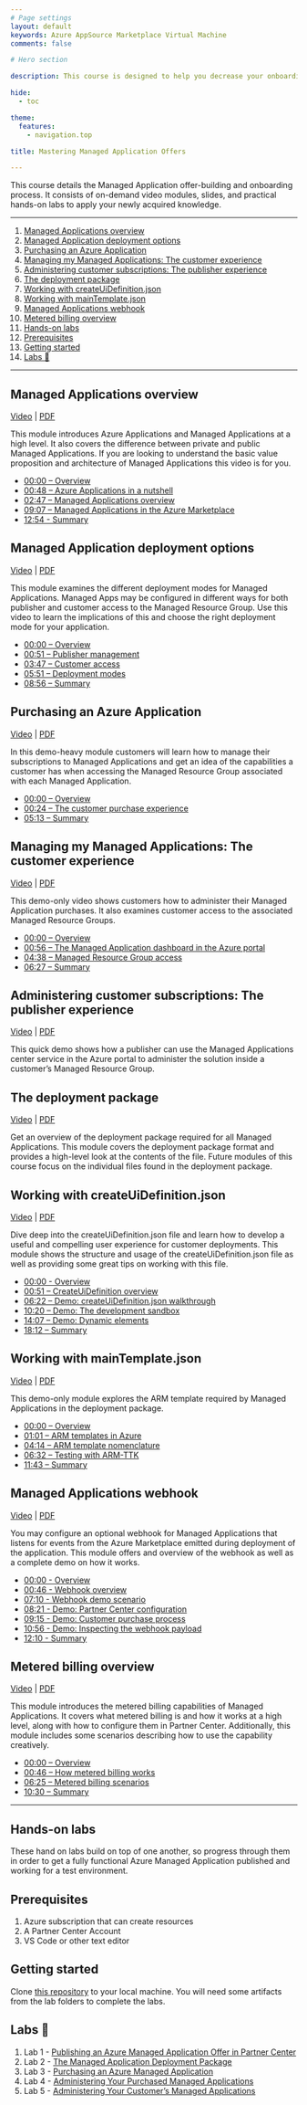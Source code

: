 ```yaml
---
# Page settings
layout: default
keywords: Azure AppSource Marketplace Virtual Machine
comments: false

# Hero section

description: This course is designed to help you decrease your onboarding when building an Azure Managed Application offers.

hide:
  - toc

theme:
  features:
    - navigation.top

title: Mastering Managed Application Offers

---
```


This course details the Managed Application offer-building and onboarding process. It consists of on-demand video modules, slides, and practical hands-on labs to apply your newly acquired knowledge.

---

<!-- no toc -->
1. [Managed Applications overview](#managed-applications-overview)
1. [Managed Application deployment options](#managed-application-deployment-options)
1. [Purchasing an Azure Application](#purchasing-an-azure-application)
1. [Managing my Managed Applications: The customer experience](#managing-my-managed-applications-the-customer-experience)
1. [Administering customer subscriptions: The publisher experience](#administering-customer-subscriptions-the-publisher-experience)
1. [The deployment package](#the-deployment-package)
1. [Working with createUiDefinition.json](#working-with-createuidefinitionjson)
1. [Working with mainTemplate.json](#working-with-maintemplatejson)
1. [Managed Applications webhook](#managed-applications-webhook)
1. [Metered billing overview](#metered-billing-overview)
1. [Hands-on labs](#hands-on-labs)
1. [Prerequisites](#prerequisites)
1. [Getting started](#getting-started)
1. [Labs 🧪](#labs-)

---

## Managed Applications overview

<a href="" target="_blank">Video</a> | <a href="" target="_blank">PDF</a>

This module introduces Azure Applications and Managed Applications at a high level. It also covers the difference between private and public Managed Applications. If you are looking to understand the basic value proposition and architecture of Managed Applications this video is for you.

- <a href="" target="_blank">00:00 – Overview</a>
- <a href="" target="_blank">00:48 – Azure Applications in a nutshell</a>
- <a href="" target="_blank">02:47 – Managed Applications overview</a>
- <a href="" target="_blank">09:07 – Managed Applications in the Azure Marketplace</a>
- <a href="" target="_blank">12:54 - Summary</a>

## Managed Application deployment options

<a href="" target="_blank">Video</a> | <a href="" target="_blank">PDF</a>

This module examines the different deployment modes for Managed Applications. Managed Apps may be configured in different ways for both publisher and customer access to the Managed Resource Group. Use this video to learn the implications of this and choose the right deployment mode for your application.

- <a href="" target="_blank">00:00 – Overview</a>
- <a href="" target="_blank">00:51 – Publisher management</a>
- <a href="" target="_blank">03:47 – Customer access</a>
- <a href="" target="_blank">05:51 – Deployment modes</a>
- <a href="" target="_blank">08:56 – Summary</a>

## Purchasing an Azure Application

<a href="" target="_blank">Video</a> | <a href="" target="_blank">PDF</a>

In this demo-heavy module customers will learn how to manage their subscriptions to Managed Applications and get an idea of the capabilities a customer has when accessing the Managed Resource Group associated with each Managed Application.

- <a href="" target="_blank">00:00 – Overview</a>
- <a href="" target="_blank">00:24 – The customer purchase experience</a>
- <a href="" target="_blank">05:13 – Summary</a>

## Managing my Managed Applications: The customer experience

<a href="" target="_blank">Video</a> | <a href="" target="_blank">PDF</a>

This demo-only video shows customers how to administer their Managed Application purchases. It also examines customer access to the associated Managed Resource Groups.

- <a href="" target="_blank">00:00 – Overview</a>
- <a href="" target="_blank">00:56 – The Managed Application dashboard in the Azure portal</a>
- <a href="" target="_blank">04:38 – Managed Resource Group access</a>
- <a href="" target="_blank">06:27 – Summary</a>

## Administering customer subscriptions: The publisher experience 

<a href="" target="_blank">Video</a> | <a href="" target="_blank">PDF</a>

This quick demo shows how a publisher can use the Managed Applications center service in the Azure portal to administer the solution inside a customer’s Managed Resource Group.

## The deployment package

<a href="" target="_blank">Video</a> | <a href="" target="_blank">PDF</a>

Get an overview of the deployment package required for all Managed Applications. This module covers the deployment package format and provides a high-level look at the contents of the file. Future modules of this course focus on the individual files found in the deployment package.

## Working with createUiDefinition.json

<a href="" target="_blank">Video</a> | <a href="" target="_blank">PDF</a>

Dive deep into the createUiDefinition.json file and learn how to develop a useful and compelling user experience for customer deployments. This module shows the structure and usage of the createUiDefinition.json file as well as providing some great tips on working with this file.

- <a href="" target="_blank">00:00 - Overview</a>
- <a href="" target="_blank">00:51 – CreateUiDefinition overview</a>
- <a href="" target="_blank">06:22 – Demo: createUiDefinition.json walkthrough</a>
- <a href="" target="_blank">10:20 – Demo: The development sandbox</a>
- <a href="" target="_blank">14:07 – Demo: Dynamic elements</a>
- <a href="" target="_blank">18:12 – Summary</a>

## Working with mainTemplate.json

<a href="" target="_blank">Video</a> | <a href="" target="_blank">PDF</a>

This demo-only module explores the ARM template required by Managed Applications in the deployment package. 

- <a href="" target="_blank">00:00 – Overview</a>
- <a href="" target="_blank">01:01 – ARM templates in Azure</a>
- <a href="" target="_blank">04:14 – ARM template nomenclature</a>
- <a href="" target="_blank">06:32 – Testing with ARM-TTK</a>
- <a href="" target="_blank">11:43 – Summary</a>

## Managed Applications webhook

<a href="" target="_blank">Video</a> | <a href="" target="_blank">PDF</a>

You may configure an optional webhook for Managed Applications that listens for events from the Azure Marketplace emitted during deployment of the application. This module offers and overview of the webhook as well as a complete demo on how it works.

- <a href="" target="_blank">00:00 - Overview</a>
- <a href="" target="_blank">00:46 - Webhook overview</a>
- <a href="" target="_blank">07:10 - Webhook demo scenario</a>
- <a href="" target="_blank">08:21 - Demo: Partner Center configuration</a>
- <a href="" target="_blank">09:15 - Demo: Customer purchase process</a>
- <a href="" target="_blank">10:56 - Demo: Inspecting the webhook payload</a>
- <a href="" target="_blank">12:10 - Summary</a>

## Metered billing overview

<a href="" target="_blank">Video</a> | <a href="" target="_blank">PDF</a>

This module introduces the metered billing capabilities of Managed Applications. It covers what metered billing is and how it works at a high level, along with how to configure them in Partner Center. Additionally, this module includes some scenarios describing how to use the capability creatively.

- <a href="" target="_blank">00:00 – Overview</a>
- <a href="" target="_blank">00:46 – How metered billing works</a>
- <a href="" target="_blank">06:25 – Metered billing scenarios</a>
- <a href="" target="_blank">10:30 – Summary</a>

---

## Hands-on labs

These hand on labs build on top of one another, so progress through them in order to get a fully functional Azure Managed Application published and working for a test environment.

## Prerequisites

1. Azure subscription that can create resources
1. A Partner Center Account
1. VS Code or other text editor

## Getting started

Clone [this repository](https://github.com/microsoft/Mastering-the-Marketplace) to your local machine. You will need some artifacts from the lab folders to complete the labs.

## Labs 🧪

1. Lab 1 - [Publishing an Azure Managed Application Offer in Partner Center](./labs/lab-1-partner-center/README.md)
2. Lab 2 - [The Managed Application Deployment Package](./labs/lab-2-deployment-package/README.md)
3. Lab 3 - [Purchasing an Azure Managed Application](./labs/lab-3-purchasing-ama/README.md)
4. Lab 4 - [Administering Your Purchased Managed Applications](./labs/lab-4-administer-my-amas/README.md)
5. Lab 5 - [Administering Your Customer’s Managed Applications](./labs/lab-5-administer-customer-amas/README.md)
